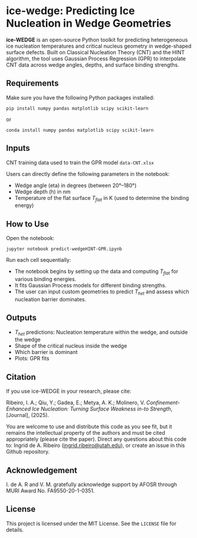 # ice-wedge: Predicting Ice Nucleation in Wedge Geometries

**ice-WEDGE** is an open-source Python toolkit for predicting heterogeneous ice nucleation temperatures and critical nucleus geometry in wedge-shaped surface defects. Built on Classical Nucleation Theory (CNT) and the HINT algorithm, the tool uses Gaussian Process Regression (GPR) to interpolate CNT data across wedge angles, depths, and surface binding strengths.

## Requirements

Make sure you have the following Python packages installed:

`pip install numpy pandas matplotlib scipy scikit-learn`

or

`conda install numpy pandas matplotlib scipy scikit-learn`

## Inputs

CNT training data used to train the GPR model `data-CNT.xlsx`

Users can directly define the following parameters in the notebook:
- Wedge angle (eta) in degrees (between 20°–180°)
- Wedge depth (h) in nm
- Temperature of the flat surface $T_{flat}$ in K (used to determine the binding energy)

## How to Use

Open the notebook:

`jupyter notebook predict-wedgeHINT-GPR.ipynb`

Run each cell sequentially:

- The notebook begins by setting up the data and computing $T_{flat}$ for various binding energies.
- It fits Gaussian Process models for different binding strengths.
- The user can input custom geometries to predict $T_{het}$ and assess which nucleation barrier dominates.

## Outputs

- $T_{het}$ predictions: Nucleation temperature within the wedge, and outside the wedge
- Shape of the critical nucleus inside the wedge
- Which barrier is dominant
- Plots: GPR fits

## Citation

If you use ice-WEDGE in your research, please cite:

Ribeiro, I. A.; Qiu, Y.; Gadea, E.; Metya, A. K.; Molinero, V. *Confinement-Enhanced Ice Nucleation: Turning Surface Weakness in-to Strength*, \[Journal], (2025).

You are welcome to use and distribute this code as you see fit, but it remains the intellectual property of the authors and must be cited appropriately (please cite the paper). Direct any questions about this code to: Ingrid de A. Ribeiro (ingrid.ribeiro@utah.edu), or create an issue in this Github repository.

## Acknowledgement

I. de A. R and V. M. gratefully acknowledge support by AFOSR through MURI Award No. FA9550-20-1-0351.

## License

This project is licensed under the MIT License. See the `LICENSE` file for details.



